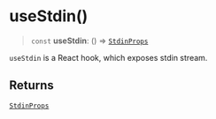 # useStdin()

> `const` **useStdin**: () => [`StdinProps`](../type-aliases/StdinProps.md)

`useStdin` is a React hook, which exposes stdin stream.

## Returns

[`StdinProps`](../type-aliases/StdinProps.md)
